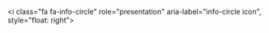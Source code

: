  <i class="fa fa-info-circle" role="presentation" aria-label="info-circle icon", style="float: right"></i>